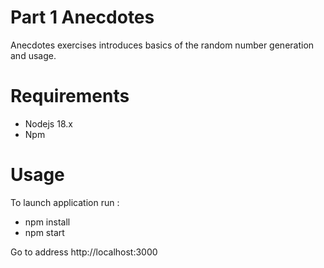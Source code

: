 # Part 1 Anecdotes

Anecdotes exercises introduces basics of the random number generation
and usage. 

# Requirements
- Nodejs 18.x
- Npm
# Usage

To launch application run :
- npm install
- npm start

Go to address http://localhost:3000
